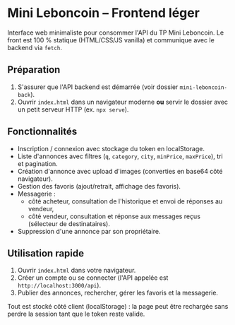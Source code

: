 # Mini Leboncoin – Frontend léger

Interface web minimaliste pour consommer l'API du TP Mini Leboncoin. Le front est 100 % statique (HTML/CSS/JS vanilla) et communique avec le backend via `fetch`.

## Préparation

1. S'assurer que l'API backend est démarrée (voir dossier `mini-leboncoin-back`).
2. Ouvrir `index.html` dans un navigateur moderne **ou** servir le dossier avec un petit serveur HTTP (ex. `npx serve`).

## Fonctionnalités

- Inscription / connexion avec stockage du token en localStorage.
- Liste d'annonces avec filtres (`q`, `category`, `city`, `minPrice`, `maxPrice`), tri et pagination.
- Création d'annonce avec upload d'images (converties en base64 côté navigateur).
- Gestion des favoris (ajout/retrait, affichage des favoris).
- Messagerie :
  - côté acheteur, consultation de l'historique et envoi de réponses au vendeur,
  - côté vendeur, consultation et réponse aux messages reçus (sélecteur de destinataires).
- Suppression d'une annonce par son propriétaire.

## Utilisation rapide

1. Ouvrir `index.html` dans votre navigateur.
2. Créer un compte ou se connecter (l'API appelée est `http://localhost:3000/api`).
3. Publier des annonces, rechercher, gérer les favoris et la messagerie.

Tout est stocké côté client (localStorage) : la page peut être rechargée sans perdre la session tant que le token reste valide.
